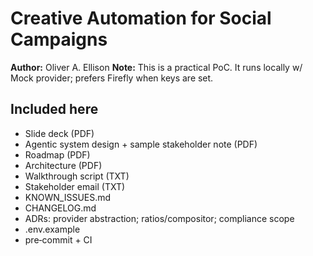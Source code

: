 # Creative Automation for Social Campaigns 

**Author:** Oliver A. Ellison 
**Note:** This is a practical PoC. It runs locally w/ Mock provider; prefers Firefly when keys are set.

## Included here 
- Slide deck (PDF)
- Agentic system design + sample stakeholder note (PDF)
- Roadmap (PDF)
- Architecture (PDF)
- Walkthrough script (TXT)
- Stakeholder email (TXT)
- KNOWN_ISSUES.md 
- CHANGELOG.md 
- ADRs: provider abstraction; ratios/compositor; compliance scope
- .env.example 
- pre‑commit + CI
